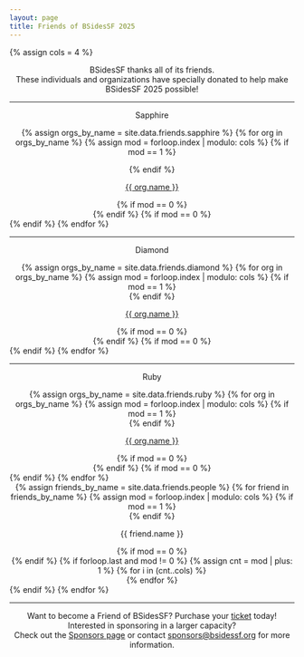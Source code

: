 ```yaml
---
layout: page
title: Friends of BSidesSF 2025
---
```


{% assign cols = 4 %}

<center>
<p>BSidesSF thanks all of its friends.<br/>
These individuals and organizations have specially donated to help make BSidesSF 2025 possible!
</p>
</center>

<hr style="margin-bottom: 5px" />
<div style="text-align: center" class="friends {{ class.class }}">
<center>
  <p> Sapphire </p>
</center>

{% assign orgs_by_name = site.data.friends.sapphire %}
{% for org in orgs_by_name  %}
    {% assign mod = forloop.index | modulo: cols %}
      {% if mod == 1 %}
      <div class="friends row">
      {% endif %}
        <div class="friends column">
          <a href="{{org.link}}" target="_{{org.name}}" rel="noopener noreferrer">
            <p>{{ org.name }}</p>
          </a>
        </div>
      {% if mod == 0 %}
      </div>
      {% endif %}
    {% if mod == 0 %}
    </div>
    {% endif %}
{% endfor %}
</div>

<hr style="margin-bottom: 5px" />
<div style="text-align: center" class="friends {{ class.class }}">
<center>
  <p>Diamond</p>
</center>
{% assign orgs_by_name = site.data.friends.diamond %}
{% for org in orgs_by_name  %}
    {% assign mod = forloop.index | modulo: cols %}
      {% if mod == 1 %}
      <div class="friends row">
      {% endif %}
        <div class="friends column">
          <a href="{{org.link}}" target="_{{org.name}}" rel="noopener noreferrer">
            <p>{{ org.name }}</p>
          </a>
        </div>
      {% if mod == 0 %}
      </div>
      {% endif %}
    {% if mod == 0 %}
    </div>
    {% endif %}
{% endfor %}
</div>

<hr style="margin-bottom: 5px" />
<div style="text-align: center" class="friends {{ class.class }}">
<center>
  <p>Ruby</p>
</center>
{% assign orgs_by_name = site.data.friends.ruby %}
{% for org in orgs_by_name  %}
    {% assign mod = forloop.index | modulo: cols %}
      {% if mod == 1 %}
      <div class="friends row">
      {% endif %}
        <div class="friends column">
          <a href="{{org.link}}" target="_{{org.name}}" rel="noopener noreferrer">
            <p>{{ org.name }}</p>
          </a>
        </div>
      {% if mod == 0 %}
      </div>
      {% endif %}
    {% if mod == 0 %}
    </div>
    {% endif %}
{% endfor %}
</div>

<div style="text-align: center" class="friends {{ class.class }}">
  {% assign friends_by_name = site.data.friends.people %}
  {% for friend in friends_by_name %} 
    {% assign mod = forloop.index | modulo: cols %} 
    {% if mod == 1 %}
    <div class="friends row">
    {% endif %}
      <div class="friends column">
         <p>{{ friend.name }}</p>
      </div>
    {% if mod == 0 %}
    </div>
    {% endif %} 
    {% if forloop.last and mod != 0 %}
      {% assign cnt =  mod | plus: 1 %}
      {% for i in (cnt..cols) %}
        <div class="friends column">
          <!-- column filler -->
        </div>
      {% endfor %}
    </div>
    {% endif %}
  {% endfor %}
</div>

<hr style="margin-bottom: 5px" />

<center>
  <p>
    Want to become a Friend of BSidesSF? Purchase your <a href="/tickets">ticket</a> today!
    <br/>Interested in sponsoring in a larger capacity?
    <br/>Check out the <a href="/sponsors">Sponsors page</a> or contact <a href="mailto:sponsors@bsidessf.org">sponsors@bsidessf.org</a> for more information.
  </p>
</center>
